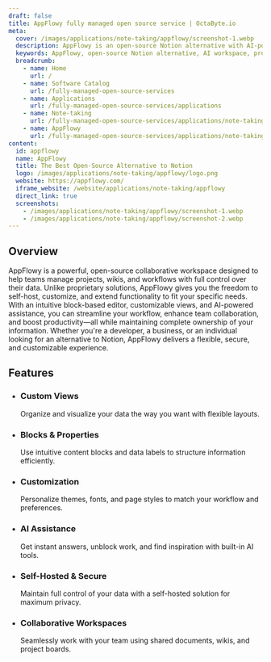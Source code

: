 ```yaml
---
draft: false
title: AppFlowy fully managed open source service | OctaByte.io
meta:
  cover: /images/applications/note-taking/appflowy/screenshot-1.webp
  description: AppFlowy is an open-source Notion alternative with AI-powered collaboration, customizable views, and full data control for teams and individuals.
  keywords: AppFlowy, open-source Notion alternative, AI workspace, project management, team collaboration, self-hosted Notion, customizable workspace, open-source productivity tool, knowledge management, AI-powered collaboration
  breadcrumb:
    - name: Home
      url: /
    - name: Software Catalog
      url: /fully-managed-open-source-services
    - name: Applications
      url: /fully-managed-open-source-services/applications
    - name: Note-taking
      url: /fully-managed-open-source-services/applications/note-taking
    - name: AppFlowy
      url: /fully-managed-open-source-services/applications/note-taking/appflowy
content:
  id: appflowy
  name: AppFlowy
  title: The Best Open-Source Alternative to Notion
  logo: /images/applications/note-taking/appflowy/logo.png
  website: https://appflowy.com/
  iframe_website: /website/applications/note-taking/appflowy
  direct_link: true
  screenshots:
    - /images/applications/note-taking/appflowy/screenshot-1.webp
    - /images/applications/note-taking/appflowy/screenshot-2.webp
---
```


## Overview

AppFlowy is a powerful, open-source collaborative workspace designed to help teams manage projects, wikis, and workflows with full control over their data. Unlike proprietary solutions, AppFlowy gives you the freedom to self-host, customize, and extend functionality to fit your specific needs. With an intuitive block-based editor, customizable views, and AI-powered assistance, you can streamline your workflow, enhance team collaboration, and boost productivity—all while maintaining complete ownership of your information. Whether you're a developer, a business, or an individual looking for an alternative to Notion, AppFlowy delivers a flexible, secure, and customizable experience.

## Features

- ### Custom Views

  Organize and visualize your data the way you want with flexible layouts.

- ### Blocks & Properties

  Use intuitive content blocks and data labels to structure information efficiently.

- ### Customization

  Personalize themes, fonts, and page styles to match your workflow and preferences.

- ### AI Assistance

  Get instant answers, unblock work, and find inspiration with built-in AI tools.

- ### Self-Hosted & Secure

  Maintain full control of your data with a self-hosted solution for maximum privacy.

- ### Collaborative Workspaces

  Seamlessly work with your team using shared documents, wikis, and project boards.
